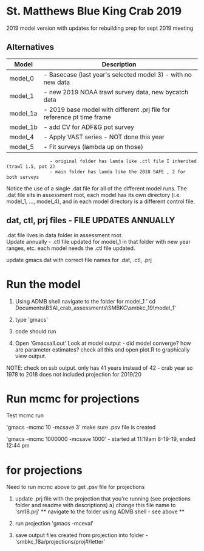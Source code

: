 # St. Matthews Blue King Crab 2019
2019 model version with updates for rebuilding
prep for sept 2019 meeting

## Alternatives

Model         | Description
------------- | -------------
model_0       | - Basecase (last year's selected model 3) - with no new data     
model_1       | - new 2019 NOAA trawl survey data, new bycatch data
model_1a      | - 2019 base model with different .prj file for reference pt time frame
model_1b      | - add CV for ADF&G pot survey
model_4       | - Apply VAST series - NOT done this year
model_5       | - Fit surveys (lambda up on those)
                    - original folder has lamda like .ctl file I inherited (trawl 1.5, pot 2)
                    - main folder has lamda like the 2018 SAFE , 2 for both surveys

Notice the use of a single .dat file for all of the different model runs. 
The .dat file sits in assessment root, 
each model has its own directory (i.e. model_1, ..., model_4), and in each model directory is a different control file.

## dat, ctl, prj files - FILE UPDATES ANNUALLY
.dat file lives in data folder in assessment root.  
Update annually - 
.ctl file updated for model_1 in that folder with new year ranges, etc. each model needs the .ctl file updated.

update gmacs.dat with correct file names for .dat, .ctl, .prj

# Run the model
1) Using ADMB shell navigate to the folder for model_1
    ' cd Documents\BSAI_crab_assessments\SMBKC\smbkc_19\model_1'
    
2) type 'gmacs'

3) code should run

4) Open 'Gmacsall.out'
Look at model output - did model converge? how are parameter estimates? check all this and open plot.R to graphically view output.

NOTE: check on ssb output. only has 41 years instead of 42 - crab year so 1978 to 2018 does not included projection for 2019/20

# Run mcmc for projections
Test mcmc run

'gmacs -mcmc 10 -mcsave 3' make sure .psv file is created

'gmacs -mcmc 1000000 -mcsave 1000' - started at 11:19am 8-19-19, ended 12:44 pm


# for projections
Need to run mcmc above to get .psv file for projections

1) update .prj file with the projection that you're running (see projections folder and readme with descriptions)
    a) change this file name to 'sm18.prj'
  ** navigate to the folder using ADMB shell - see above **
2) run projection
'gmacs -mceval'

3) save output files created from projection into folder - 'smbkc_18a/projections/proj#/letter'